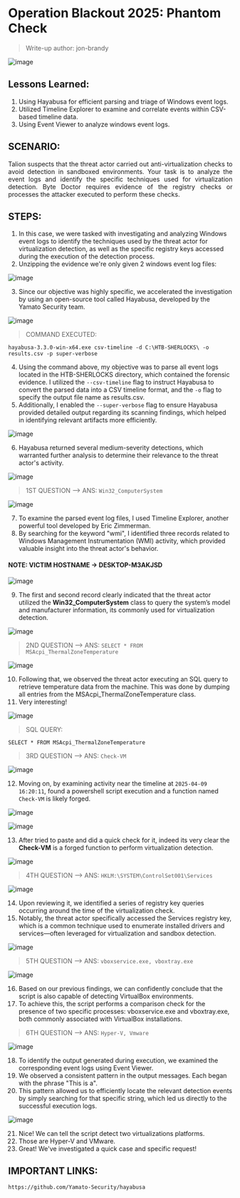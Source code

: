 # Operation Blackout 2025: Phantom Check
> Write-up author: jon-brandy

![image](https://github.com/user-attachments/assets/fe403e78-3986-488e-8b3d-9013333fbb80)


## Lessons Learned:
1. Using Hayabusa for efficient parsing and triage of Windows event logs.
2. Utilized Timeline Explorer to examine and correlate events within CSV-based timeline data.
3. Using Event Viewer to analyze windows event logs.

## SCENARIO:

<p align="justify">Talion suspects that the threat actor carried out anti-virtualization checks to avoid detection in sandboxed environments. Your task is to analyze the event logs and identify the specific techniques used for virtualization detection. Byte Doctor requires evidence of the registry checks or processes the attacker executed to perform these checks.</p>


## STEPS:
1. In this case, we were tasked with investigating and analyzing Windows event logs to identify the techniques used by the threat actor for virtualization detection, as well as the specific registry keys accessed during the execution of the detection process.
2. Unzipping the evidence we're only given 2 windows event log files:

![image](https://github.com/user-attachments/assets/1769ddce-d418-47fc-90c5-bfcb56269969)

3. Since our objective was highly specific, we accelerated the investigation by using an open-source tool called Hayabusa, developed by the Yamato Security team.

 ![image](https://github.com/user-attachments/assets/a3bf7b87-4cf5-41cc-a238-7a80e5925ef6)


> COMMAND EXECUTED:

```
hayabusa-3.3.0-win-x64.exe csv-timeline -d C:\HTB-SHERLOCKS\ -o results.csv -p super-verbose
```

4. Using the command above, my objective was to parse all event logs located in the HTB-SHERLOCKS directory, which contained the forensic evidence. I utilized the `--csv-timeline` flag to instruct Hayabusa to convert the parsed data into a CSV timeline format, and the `-o` flag to specify the output file name as results.csv.
5. Additionally, I enabled the `--super-verbose` flag to ensure Hayabusa provided detailed output regarding its scanning findings, which helped in identifying relevant artifacts more efficiently. 

![image](https://github.com/user-attachments/assets/c683c4b8-b232-4d3b-8aa7-a315de47a935)


6. Hayabusa returned several medium-severity detections, which warranted further analysis to determine their relevance to the threat actor's activity.

![image](https://github.com/user-attachments/assets/1f7eb425-5e68-4717-92a1-d92c95f8d83c)


> 1ST QUESTION --> ANS: `Win32_ComputerSystem`

![image](https://github.com/user-attachments/assets/4b91cf43-bc23-4f50-976c-b0205aa90c7c)


7. To examine the parsed event log files, I used Timeline Explorer, another powerful tool developed by Eric Zimmerman.
8. By searching for the keyword "wmi", I identified three records related to Windows Management Instrumentation (WMI) activity, which provided valuable insight into the threat actor's behavior.

#### NOTE: VICTIM HOSTNAME -> DESKTOP-M3AKJSD

![image](https://github.com/user-attachments/assets/7ad9fd8a-55e9-4196-89f4-34b58ae4662a)

9. The first and second record clearly indicated that the threat actor utilized the **Win32_ComputerSystem** class to query the system’s model and manufacturer information, its commonly used for virtualization detection.

![image](https://github.com/user-attachments/assets/dedc0613-bc78-4d29-896f-41ccbaa8f7cd)


> 2ND QUESTION --> ANS: `SELECT * FROM MSAcpi_ThermalZoneTemperature`

![image](https://github.com/user-attachments/assets/3aea3779-33b0-4e20-b5c2-fa9e4ef95be3)


10. Following that, we observed the threat actor executing an SQL query to retrieve temperature data from the machine. This was done by dumping all entries from the MSAcpi_ThermalZoneTemperature class.
11. Very interesting!

![image](https://github.com/user-attachments/assets/29c1fb70-d510-4f5c-86c2-e3610c144cec)


> SQL QUERY:

```
SELECT * FROM MSAcpi_ThermalZoneTemperature
```

> 3RD QUESTION --> ANS: `Check-VM`

![image](https://github.com/user-attachments/assets/b2a0c8d7-82d8-45be-ba3b-6e2edc54d851)


12. Moving on, by examining activity near the timeline at `2025-04-09 16:20:11`, found a powershell script execution and a function named `Check-VM` is likely forged.

![image](https://github.com/user-attachments/assets/7479c178-b111-4da3-9bba-2a74d2aeed27)

![image](https://github.com/user-attachments/assets/9afbf512-e63b-4fb3-8f9e-31f53bef346b)

13. After tried to paste and did a quick check for it, indeed its very clear the **Check-VM** is a forged function to perform virtualization detection.

![image](https://github.com/user-attachments/assets/ddfcbd7b-2807-4651-9c87-4f697b064845)


> 4TH QUESTION --> ANS: `HKLM:\SYSTEM\ControlSet001\Services`

![image](https://github.com/user-attachments/assets/924bdd14-0dc6-4088-bd11-1a77552ad347)


14. Upon reviewing it, we identified a series of registry key queries occurring around the time of the virtualization check.
15. Notably, the threat actor specifically accessed the Services registry key, which is a common technique used to enumerate installed drivers and services—often leveraged for virtualization and sandbox detection.

![image](https://github.com/user-attachments/assets/85ef935e-4879-4de0-9b81-bc866e022c35)



> 5TH QUESTION --> ANS: `vboxservice.exe, vboxtray.exe`

![image](https://github.com/user-attachments/assets/41612f92-abf9-40a5-ad9a-fd1117fcb0a5)


16. Based on our previous findings, we can confidently conclude that the script is also capable of detecting VirtualBox environments.
17. To achieve this, the script performs a comparison check for the presence of two specific processes: vboxservice.exe and vboxtray.exe, both commonly associated with VirtualBox installations.


> 6TH QUESTION --> ANS: `Hyper-V, Vmware`

![image](https://github.com/user-attachments/assets/e5505f9c-9cb4-46e6-9f53-6dbc65bfca95)


18. To identify the output generated during execution, we examined the corresponding event logs using Event Viewer.
19. We observed a consistent pattern in the output messages. Each began with the phrase "This is a".
20. This pattern allowed us to efficiently locate the relevant detection events by simply searching for that specific string, which led us directly to the successful execution logs.

![image](https://github.com/user-attachments/assets/625a4249-1310-4ef1-8d5b-22b957745574)


21. Nice! We can tell the script detect two virtualizations platforms.
22. Those are Hyper-V and VMware.
23. Great! We've investigated a quick case and specific request!

## IMPORTANT LINKS:

```
https://github.com/Yamato-Security/hayabusa
```
